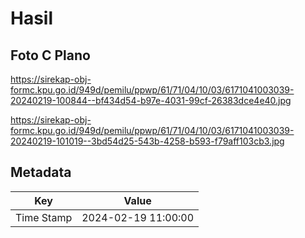 # Hasil

## Foto C Plano

https://sirekap-obj-formc.kpu.go.id/949d/pemilu/ppwp/61/71/04/10/03/6171041003039-20240219-100844--bf434d54-b97e-4031-99cf-26383dce4e40.jpg

https://sirekap-obj-formc.kpu.go.id/949d/pemilu/ppwp/61/71/04/10/03/6171041003039-20240219-101019--3bd54d25-543b-4258-b593-f79aff103cb3.jpg


## Metadata

| Key        | Value               |
| ---------- | ------------------- |
| Time Stamp | 2024-02-19 11:00:00 |



